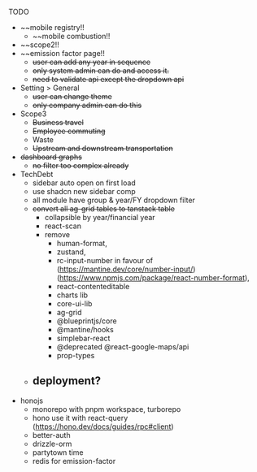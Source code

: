 TODO

- ~~mobile registry!!
  - ~~mobile combustion!!
- ~~scope2!!
- ~~emission factor page!!
  - ~~user can add any year in sequence~~
  - ~~only system admin can do and access it.~~
  - ~~need to validate api except the dropdown api~~
- Setting > General
  - ~~user can change theme~~
  - ~~only company admin can do this~~
- Scope3
  - ~~Business travel~~
  - ~~Employee commuting~~
  - Waste
  - ~~Upstream and downstream transportation~~
- ~~dashboard graphs~~
  - ~~no filter too complex already~~
- TechDebt
  - sidebar auto open on first load
  - use shadcn new sidebar comp
  - all module have group & year/FY dropdown filter
  - ~~convert all ag-grid tables to tanstack table~~
    - collapsible by year/financial year
    - react-scan
    - remove 
      - human-format, 
      - zustand, 
      - rc-input-number in favour of (https://mantine.dev/core/number-input/) (https://www.npmjs.com/package/react-number-format),
      - react-contenteditable
      - charts lib 
      - core-ui-lib
      - ag-grid
      - @blueprintjs/core
      - @mantine/hooks
      - simplebar-react
      - @deprecated @react-google-maps/api
      - prop-types
  - deployment?
    - 
- honojs
  - monorepo with pnpm workspace, turborepo
  - hono use it with react-query (https://hono.dev/docs/guides/rpc#client)
  - better-auth
  - drizzle-orm
  - partytown time
  - redis for emission-factor
